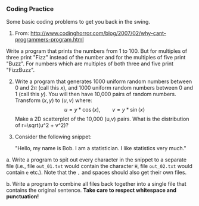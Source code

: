 <style TYPE="text/css">
code.has-jax {font: inherit; font-size: 100%; background: inherit; border: inherit;}
</style>
<script type="text/x-mathjax-config">
MathJax.Hub.Config({
    tex2jax: {
        inlineMath: [['$','$'], ['\\(','\\)']],
        skipTags: ['script', 'noscript', 'style', 'textarea', 'pre'] // removed 'code' entry
    }
});
MathJax.Hub.Queue(function() {
    var all = MathJax.Hub.getAllJax(), i;
    for(i = 0; i < all.length; i += 1) {
        all[i].SourceElement().parentNode.className += ' has-jax';
    }
});
</script>
<script type="text/javascript" src="http://cdn.mathjax.org/mathjax/latest/MathJax.js?config=TeX-AMS-MML_HTMLorMML"></script>

### Coding Practice ### 

Some basic coding problems to get you back in the swing.

1. From: <http://www.codinghorror.com/blog/2007/02/why-cant-programmers-program.html>

Write a program that prints the numbers from 1 to 100.
But for multiples of three print "Fizz" instead of the
number and for the multiples of five print "Buzz".
For numbers which are multiples of both three and 
five print "FizzBuzz". 

2. Write a program that generates 1000 uniform random numbers
between 0 and $2\pi$ (call this $x$), and 1000 uniform random 
numbers between 0 and 1 (call this $y$). You will then have 
10,000 pairs of random numbers.
Transform $(x,y)$ to $(u,v)$ where:
$$ 
u = y * \cos(x) , \qquad
v = y * \sin(x)
$$
Make a 2D scatterplot of the 10,000 (u,v) pairs.
What is the distribution of r=\sqrt(u^2 + v^2)? 

3. Consider the following snippet: 

	"Hello, my name is Bob. I am a statistician. I like statistics very much."

a. Write a program to spit out every character in the snippet 
to a separate file (i.e., file `out_01.txt` would contain the character `H`,
file `out_02.txt` would contain `e` etc.). Note that the `,` and spaces
should also get their own files. 

b. Write a program to combine all files back together into a single file
that contains the original sentence. **Take care to respect whitespace
and punctuation!**



